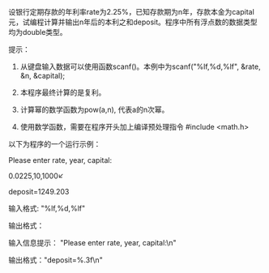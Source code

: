 设银行定期存款的年利率rate为2.25%，已知存款期为n年，存款本金为capital元，试编程计算并输出n年后的本利之和deposit。程序中所有浮点数的数据类型均为double类型。

提示：

1. 从键盘输入数据可以使用函数scanf()。本例中为scanf("%lf,%d,%lf", &rate, &n, &capital);

2. 本程序最终计算的是复利。

3. 计算幂的数学函数为pow(a,n), 代表a的n次幂。

4. 使用数学函数，需要在程序开头加上编译预处理指令 #include <math.h>



以下为程序的一个运行示例：

Please enter rate, year, capital:

0.0225,10,1000↙

deposit=1249.203 



输入格式: "%lf,%d,%lf"

输出格式：

输入信息提示： "Please enter rate, year, capital:\n"

输出格式："deposit=%.3f\n"
